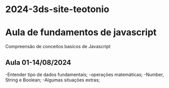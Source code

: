 # 2024-3ds-site-teotonio
# Aula de fundamentos de javascript

Compreensão de conceitos basicos de Javascript

## Aula 01-14/08/2024
-Entender tipo de dados fundamentais;
-operações matemáticas;
-Number, String e Boolean;
-Algumas situações extras;

